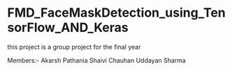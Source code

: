 # FMD_FaceMaskDetection_using_TensorFlow_AND_Keras

this project is a group project for the final year

Members:-
Akarsh Pathania
Shaivi Chauhan
Uddayan Sharma
